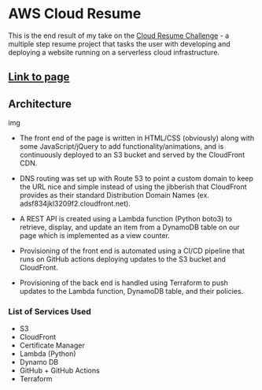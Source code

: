 # AWS Cloud Resume

This is the end result of my take on the [Cloud Resume Challenge](https://cloudresumechallenge.dev/) - a multiple step resume project that tasks the user with developing and deploying a website running on a serverless cloud infrastructure.

## [Link to page](https://resume.jsebs.io)

## Architecture

img

* The front end of the page is written in HTML/CSS (obviously) along with some JavaScript/jQuery to add functionality/animations, and is continuously deployed to an S3 bucket and served by the CloudFront CDN. 

* DNS routing was set up with Route 53 to point a custom domain to keep the URL nice and simple instead of using the jibberish that CloudFront provides as their standard Distribution Domain Names (ex. adsf834jkl3209f2.cloudfront.net).

* A REST API is created using a Lambda function (Python boto3) to retrieve, display, and update an item from a DynamoDB table on our page which is implemented as a view counter.

* Provisioning of the front end is automated using a CI/CD pipeline that runs on GitHub actions deploying updates to the S3 bucket and CloudFront.

* Provisioning of the back end is handled using Terraform to push updates to the Lambda function, DynamoDB table, and their policies. 

### List of Services Used

* S3
* CloudFront
* Certificate Manager
* Lambda (Python)
* Dynamo DB
* GitHub + GitHub Actions
* Terraform
